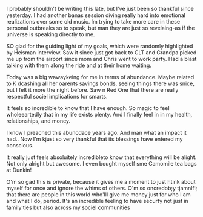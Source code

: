 I probably shouldn't be writing this late, but I've just been so thankful since yesterday. I had another banas session diving really hard into emotional realizations over some old music. Im trying to take more care in these personal outbreaks so to speak, but man they are just so revelaing-as if the universe is speaking directly to me.

SO glad for the guiding light of my goals, which were randomly highlighted by Heisman interview. Saw it since just got back to CLT and Grandpa picked me up from the airport since mom and Chris went to work party. Had a blast talking with them along the ride and at their home waiting.

Today was a big wawaykeing for me in terms of abundance. Maybe related to K dcashing all her oarents savings bonds, seeing things there was snice, but I felt it more the night before. Saw n Red One that there are really respectful sociel implications for smarts.

It feels so incredible to know that I have enough. So magic to feel wholeeartedly that in my life exists plenty. And I finally feel in in my health, relationships, and money.

I know I preached this abuncdace years ago. And man what an impact it had.. Now I'm kjust so very thankful that its blessings have entered my conscious.

It really just feels absoluitely incredibleto know that everything will be alight. Not only alright but awesome. I even bought myself sme Camomile tea bags at Dunkin!

O'm so gad this is private, because it gives me a moment to just htink about myself for once and ignore the whims of others. O'm so oncredob;y tjamnlfi; that there are people in this world who'lll give me money just for who I am and what I do, period. It's an incredible feeling to have securty not just in family ties but also across my sociel communities
